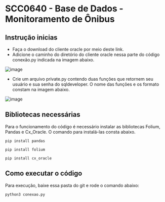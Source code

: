 # SCC0640 - Base de Dados - Monitoramento de Ônibus

## Instrução inicias

- Faça o download do cliente oracle por meio deste link.
- Adicione o caminho do diretório do cliente oracle nessa parte do código conexão.py indicada na imagem abaixo.

![image](https://user-images.githubusercontent.com/50000759/144730112-c499ce6c-3b57-4eba-bf8a-cd96d6700167.png)

- Crie um arquivo private.py contendo duas funções que retornem seu usuário e sua senha do sqldeveloper. O nome das funções e os formato constam na imagem abaixo. 

![image](https://user-images.githubusercontent.com/50000759/144730233-7f7a99ef-7bec-4d81-832a-5bb03b2b6677.png)

## Bibliotecas necessárias

Para o funcionamento do código é necessário instalar as bibliotecas Folium, Pandas e Cx_Oracle. O comando para instalá-las consta abaixo.

`pip install pandas`

`pip install folium`

`pip install cx_oracle`

## Como executar o código

Para execução, baixe essa pasta do git e rode o comando abaixo:

`python3 conexao.py`



